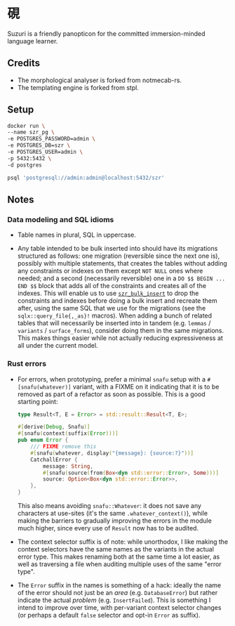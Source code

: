 # 硯

Suzuri is a friendly panopticon for the committed immersion-minded language learner.

## Credits

* The morphological analyser is forked from notmecab-rs.
* The templating engine is forked from stpl.

## Setup

``` sh
docker run \
--name szr_pg \
-e POSTGRES_PASSWORD=admin \
-e POSTGRES_DB=szr \
-e POSTGRES_USER=admin \
-p 5432:5432 \
-d postgres
```

``` sh
psql 'postgresql://admin:admin@localhost:5432/szr'
```

## Notes

### Data modeling and SQL idioms

* Table names in plural, SQL in uppercase.

* Any table intended to be bulk inserted into should have its migrations
  structured as follows: one migration (reversible since the next one is),
  possibly with multiple statements, that creates the tables without adding any
  constraints or indexes on them except `NOT NULL` ones where needed; and a
  second (necessarily reversible) one in a `DO $$ BEGIN ... END $$` block that
  adds all of the constraints and creates all of the indexes. This will enable
  us to use [`szr_bulk_insert`](./szr_bulk_insert) to drop the constraints and
  indexes before doing a bulk insert and recreate them after, using the same SQL
  that we use for the migrations (see the `sqlx::query_file{,_as}!` macros).
  When adding a bunch of related tables that will necessarily be inserted into
  in tandem (e.g. `lemmas` / `variants` / `surface_forms`), consider doing them
  in the same migrations. This makes things easier while not actually reducing
  expressiveness at all under the current model.
   
### Rust errors

* For errors, when prototyping, prefer a minimal `snafu` setup with a
  `#[snafu(whatever)]` variant, with a FIXME on it indicating that it is to be
  removed as part of a refactor as soon as possible. This is a good starting
  point:

  ```rust
  type Result<T, E = Error> = std::result::Result<T, E>;

  #[derive(Debug, Snafu)]
  #[snafu(context(suffix(Error)))]
  pub enum Error {
      /// FIXME remove this
      #[snafu(whatever, display("{message}: {source:?}"))]
      CatchallError {
          message: String,
          #[snafu(source(from(Box<dyn std::error::Error>, Some)))]
          source: Option<Box<dyn std::error::Error>>,
      },
  }
  ```

  This also means avoiding `snafu::Whatever`: it does not save any characters at
  use-sites (it's the same `.whatever_context()`), while making the barriers to
  gradually improving the errors in the module much higher, since every use of
  `Result` now has to be audited.

* The context selector suffix is of note: while unorthodox, I like making the
  context selectors have the same names as the variants in the actual error
  type. This makes renaming both at the same time a lot easier, as well as
  traversing a file when auditing multiple uses of the same "error type".
  
* The `Error` suffix in the names is something of a hack: ideally the name of
  the error should not just be an _area_ (e.g. `DatabaseError`) but rather
  indicate the actual _problem_ (e.g. `InsertFailed`). This is something I
  intend  to improve over time, with per-variant context selector changes (or
  perhaps a default `false` selector and opt-in `Error` as suffix).
